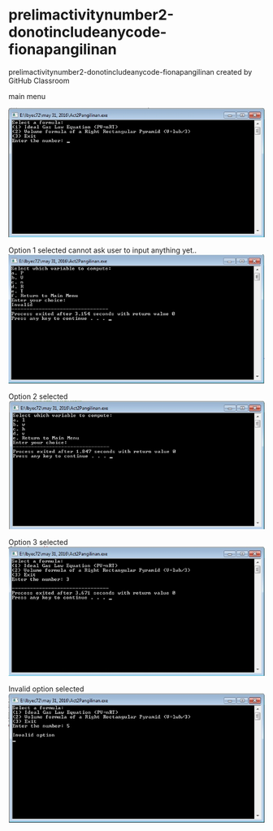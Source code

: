 # prelimactivitynumber2-donotincludeanycode-fionapangilinan
prelimactivitynumber2-donotincludeanycode-fionapangilinan created by GitHub Classroom

main menu

![](a1.jpg)

Option 1 selected
cannot ask user to input anything yet..
![](a2.jpg)

Option 2 selected
![](a3.jpg)

Option 3 selected
![](a4.jpg)

Invalid option selected
![](a5.jpg)
